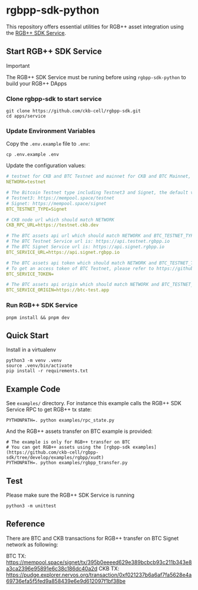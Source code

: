 # rgbpp-sdk-python

This repository offers essential utilities for RGB++ asset integration using the [RGB++ SDK Service](https://github.com/ckb-cell/rgbpp-sdk/tree/develop/apps/service).

## Start RGB++ SDK Service

> [!IMPORTANT]
> The RGB++ SDK Service must be runing before using `rgbpp-sdk-python` to build your RGB++ DApps

### Clone rgbpp-sdk to start service

```shell
git clone https://github.com/ckb-cell/rgbpp-sdk.git
cd apps/service
```

### Update Environment Variables

Copy the `.env.example` file to `.env`:

```shell
cp .env.example .env
```

Update the configuration values:

```yml
# testnet for CKB and BTC Testnet and mainnet for CKB and BTC Mainnet, the default value is testnet
NETWORK=testnet

# The Bitcoin Testnet type including Testnet3 and Signet, the default value is Signet
# Testnet3: https://mempool.space/testnet
# Signet: https://mempool.space/signet
BTC_TESTNET_TYPE=Signet

# CKB node url which should match NETWORK
CKB_RPC_URL=https://testnet.ckb.dev

# The BTC assets api url which should match NETWORK and BTC_TESTNET_TYPE
# The BTC Testnet Service url is: https://api.testnet.rgbpp.io
# The BTC Signet Service url is: https://api.signet.rgbpp.io
BTC_SERVICE_URL=https://api.signet.rgbpp.io

# The BTC assets api token which should match NETWORK and BTC_TESTNET_TYPE
# To get an access token of BTC Testnet, please refer to https://github.com/ckb-cell/rgbpp-sdk/tree/develop/packages/service#get-an-access-token
BTC_SERVICE_TOKEN=

# The BTC assets api origin which should match NETWORK and BTC_TESTNET_TYPE
BTC_SERVICE_ORIGIN=https://btc-test.app
```

### Run RGB++ SDK Service

```shell
pnpm install && pnpm dev
```

## Quick Start

Install in a virtualenv

```shell
python3 -m venv .venv
source .venv/bin/activate
pip install -r requirements.txt
```

## Example Code

See `examples/` directory. For instance this example calls the RGB++ SDK Service RPC to get RGB++ tx state:

```shell
PYTHONPATH=. python examples/rpc_state.py
```

And the RGB++ assets transfer on BTC example is provided:
```shell
# The example is only for RGB++ transfer on BTC 
# You can get RGB++ assets using the [rgbpp-sdk examples](https://github.com/ckb-cell/rgbpp-sdk/tree/develop/examples/rgbpp/xudt)
PYTHONPATH=. python examples/rgbpp_transfer.py
```

## Test

Please make sure the RGB++ SDK Service is running

```shell
python3 -m unittest
```

## Reference

There are BTC and CKB transactions for RGB++ transfer on BTC Signet network as following:

BTC TX: https://mempool.space/signet/tx/395b0eeeed629e389bcbcb93c211b343e8a3ca2396e95891e6c38c186dc40a2d
CKB TX: https://pudge.explorer.nervos.org/transaction/0xf021237b6a6af7fa5628e4a69736efa5f5fed9a858439e6e9d612097f1bf38be
